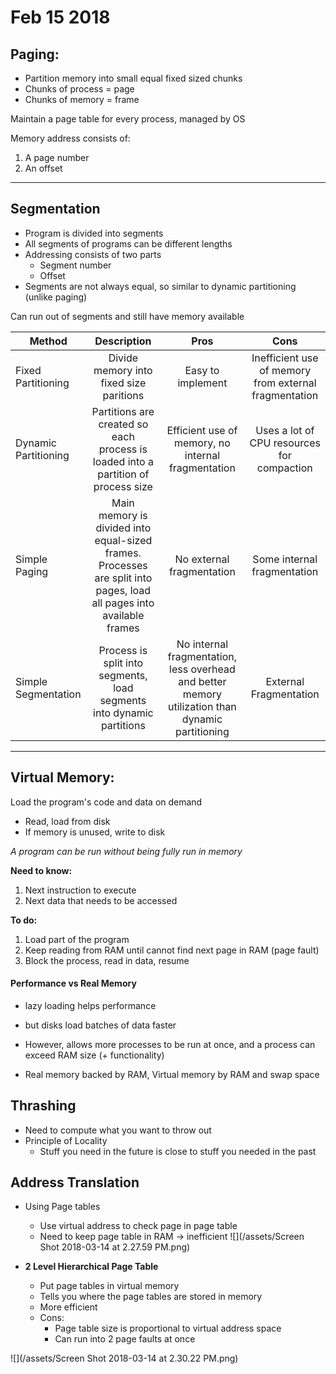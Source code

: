 # Feb 15 2018
## Paging:
- Partition memory into small equal fixed sized chunks
- Chunks of process = page
- Chunks of memory = frame

Maintain a page table for every process, managed by OS

Memory address consists of:
1) A page number
2) An offset

--- 

## Segmentation
- Program is divided into segments
- All segments of programs can be different lengths
- Addressing consists of two parts
    - Segment number
    - Offset
- Segments are not always equal, so similar to dynamic partitioning (unlike paging)

Can run out of segments and still have memory available

| Method        | Description  | Pros | Cons|
| ------------- |:-------------:| :-----:| :-----:|
| Fixed Partitioning | Divide memory into fixed size paritions| Easy to implement | Inefficient use of memory from external fragmentation
| Dynamic Partitioning   | Partitions are created so each process is loaded into a partition of process size    | Efficient use of memory, no internal fragmentation | Uses a lot of CPU resources for compaction
| Simple Paging | Main memory is divided into equal-sized frames. Processes are split into pages, load all pages into available frames   | No external fragmentation | Some internal fragmentation
| Simple Segmentation | Process is split into segments, load segments into dynamic partitions | No internal fragmentation, less overhead and better memory utilization than dynamic partitioning | External Fragmentation

---

## Virtual Memory:
Load the program's code and data on demand
- Read, load from disk
- If memory is unused, write to disk

_A program can be run without being fully run in memory_

**Need to know:**
1. Next instruction to execute
2. Next data that needs to be accessed

**To do:**
1. Load part of the program
2. Keep reading from RAM until cannot find next page in RAM (page fault)
3. Block the process, read in data, resume

#### Performance vs Real Memory
- lazy loading helps performance
- but disks load batches of data faster

- However, allows more processes to be run at once, and a process can exceed RAM size (+ functionality)
- Real memory backed by RAM, Virtual memory by RAM and swap space

## Thrashing
- Need to compute what you want to throw out
- Principle of Locality
    - Stuff you need in the future is close to stuff you needed in the past

## Address Translation
- Using Page tables
    - Use virtual address to check page in page table
    - Need to keep page table in RAM -> inefficient
![](/assets/Screen Shot 2018-03-14 at 2.27.59 PM.png)
    


- **2 Level Hierarchical Page Table**
    - Put page tables in virtual memory
    - Tells you where the page tables are stored in memory
    - More efficient
    - Cons:
        - Page table size is proportional to virtual address space
        - Can run into 2 page faults at once

![](/assets/Screen Shot 2018-03-14 at 2.30.22 PM.png)

